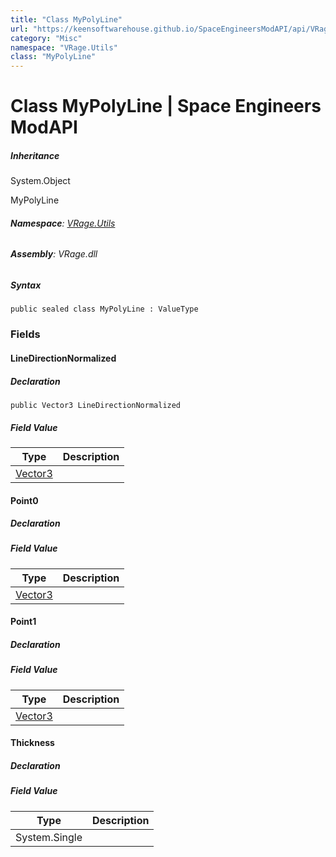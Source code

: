 ```yaml
---
title: "Class MyPolyLine"
url: "https://keensoftwarehouse.github.io/SpaceEngineersModAPI/api/VRage.Utils.MyPolyLine.html"
category: "Misc"
namespace: "VRage.Utils"
class: "MyPolyLine"
---
```


# Class MyPolyLine | Space Engineers ModAPI

##### Inheritance

System.Object

MyPolyLine

###### **Namespace**: [VRage.Utils](https://keensoftwarehouse.github.io/SpaceEngineersModAPI/api/VRage.Utils.html)

###### **Assembly**: VRage.dll

##### Syntax

```
public sealed class MyPolyLine : ValueType
```

### Fields

#### LineDirectionNormalized

##### Declaration

```
public Vector3 LineDirectionNormalized
```

##### Field Value

| Type | Description |
| --- | --- |
| [Vector3](https://keensoftwarehouse.github.io/SpaceEngineersModAPI/api/VRageMath.Vector3.html) |     |

#### Point0

##### Declaration

##### Field Value

| Type | Description |
| --- | --- |
| [Vector3](https://keensoftwarehouse.github.io/SpaceEngineersModAPI/api/VRageMath.Vector3.html) |     |

#### Point1

##### Declaration

##### Field Value

| Type | Description |
| --- | --- |
| [Vector3](https://keensoftwarehouse.github.io/SpaceEngineersModAPI/api/VRageMath.Vector3.html) |     |

#### Thickness

##### Declaration

##### Field Value

| Type | Description |
| --- | --- |
| System.Single |     |